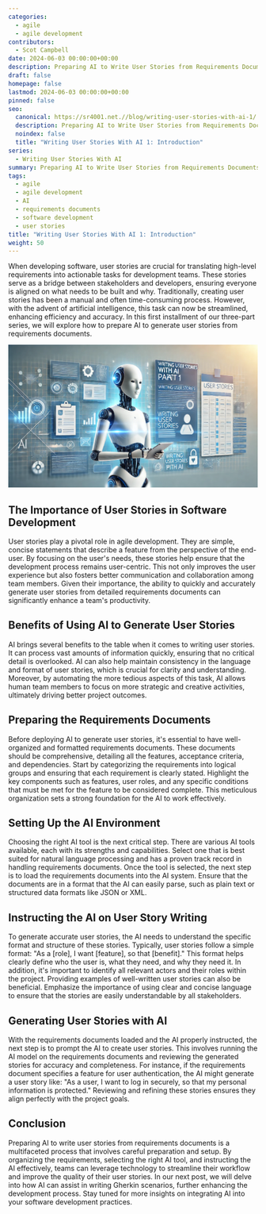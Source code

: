 ```yaml
---
categories:
  - agile
  - agile development
contributors:
  - Scot Campbell
date: 2024-06-03 00:00:00+00:00
description: Preparing AI to Write User Stories from Requirements Documents
draft: false
homepage: false
lastmod: 2024-06-03 00:00:00+00:00
pinned: false
seo:
  canonical: https://sr4001.net.//blog/writing-user-stories-with-ai-1/
  description: Preparing AI to Write User Stories from Requirements Documents
  noindex: false
  title: "Writing User Stories With AI 1: Introduction"
series:
  - Writing User Stories With AI
summary: Preparing AI to Write User Stories from Requirements Documents
tags:
  - agile
  - agile development
  - AI
  - requirements documents
  - software development
  - user stories
title: "Writing User Stories With AI 1: Introduction"
weight: 50
---
```


When developing software, user stories are crucial for translating high-level requirements into actionable tasks for development teams. These stories serve as a bridge between stakeholders and developers, ensuring everyone is aligned on what needs to be built and why. Traditionally, creating user stories has been a manual and often time-consuming process. However, with the advent of artificial intelligence, this task can now be streamlined, enhancing efficiency and accuracy. In this first installment of our three-part series, we will explore how to prepare AI to generate user stories from requirements documents.

<!--more-->

![AI assisted user story writing process illustration](writewithai1.png)

## The Importance of User Stories in Software Development

User stories play a pivotal role in agile development. They are simple, concise statements that describe a feature from the perspective of the end-user. By focusing on the user's needs, these stories help ensure that the development process remains user-centric. This not only improves the user experience but also fosters better communication and collaboration among team members. Given their importance, the ability to quickly and accurately generate user stories from detailed requirements documents can significantly enhance a team's productivity.

## Benefits of Using AI to Generate User Stories

AI brings several benefits to the table when it comes to writing user stories. It can process vast amounts of information quickly, ensuring that no critical detail is overlooked. AI can also help maintain consistency in the language and format of user stories, which is crucial for clarity and understanding. Moreover, by automating the more tedious aspects of this task, AI allows human team members to focus on more strategic and creative activities, ultimately driving better project outcomes.

## Preparing the Requirements Documents

Before deploying AI to generate user stories, it's essential to have well-organized and formatted requirements documents. These documents should be comprehensive, detailing all the features, acceptance criteria, and dependencies. Start by categorizing the requirements into logical groups and ensuring that each requirement is clearly stated. Highlight the key components such as features, user roles, and any specific conditions that must be met for the feature to be considered complete. This meticulous organization sets a strong foundation for the AI to work effectively.

## Setting Up the AI Environment

Choosing the right AI tool is the next critical step. There are various AI tools available, each with its strengths and capabilities. Select one that is best suited for natural language processing and has a proven track record in handling requirements documents. Once the tool is selected, the next step is to load the requirements documents into the AI system. Ensure that the documents are in a format that the AI can easily parse, such as plain text or structured data formats like JSON or XML.

## Instructing the AI on User Story Writing

To generate accurate user stories, the AI needs to understand the specific format and structure of these stories. Typically, user stories follow a simple format: "As a [role], I want [feature], so that [benefit]." This format helps clearly define who the user is, what they need, and why they need it. In addition, it's important to identify all relevant actors and their roles within the project. Providing examples of well-written user stories can also be beneficial. Emphasize the importance of using clear and concise language to ensure that the stories are easily understandable by all stakeholders.

## Generating User Stories with AI

With the requirements documents loaded and the AI properly instructed, the next step is to prompt the AI to create user stories. This involves running the AI model on the requirements documents and reviewing the generated stories for accuracy and completeness. For instance, if the requirements document specifies a feature for user authentication, the AI might generate a user story like: "As a user, I want to log in securely, so that my personal information is protected." Reviewing and refining these stories ensures they align perfectly with the project goals.

## Conclusion

Preparing AI to write user stories from requirements documents is a multifaceted process that involves careful preparation and setup. By organizing the requirements, selecting the right AI tool, and instructing the AI effectively, teams can leverage technology to streamline their workflow and improve the quality of their user stories. In our next post, we will delve into how AI can assist in writing Gherkin scenarios, further enhancing the development process. Stay tuned for more insights on integrating AI into your software development practices.
